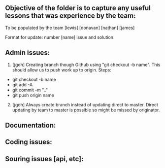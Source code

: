   
## Objective of the folder is to capture any useful lessons that was experience by the team:
To be populated by the team
[lewis]
[donavan]
[nathan]
[james]

Format for update: number [name] issue and solution

## Admin issues:
1. [jgoh] Creating branch though Github using "git checkout -b name". This should allow us to push work up to origin. Steps:
  - git checkout -b name
  - git add -A
  - git commit -m ".."
  - git push origin name

2. [jgoh] Always create branch instead of updating direct to master. Direct updating by team to master is possible so might be missed by originator.


## Documentation:

## Coding issues:

## Souring issues [api, etc]:
